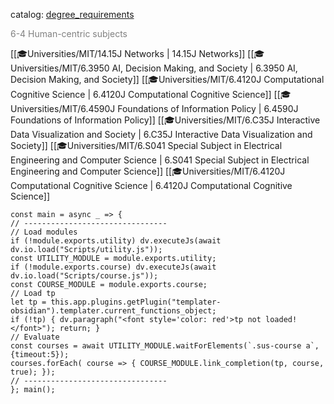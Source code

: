 catalog: [degree_requirements](https://eecsis.mit.edu/degree_requirements.html#Human-centric)

<font style="color: grey">6-4 Human-centric subjects</font>

<span class="sus-course">[[🎓Universities/MIT/14.15J Networks | 14.15J Networks]]</span>
<span class="sus-course">[[🎓Universities/MIT/6.3950 AI, Decision Making, and Society | 6.3950 AI, Decision Making, and Society]]</span>
<span class="sus-course">[[🎓Universities/MIT/6.4120J Computational Cognitive Science | 6.4120J Computational Cognitive Science]]</span>
<span class="sus-course">[[🎓Universities/MIT/6.4590J Foundations of Information Policy | 6.4590J Foundations of Information Policy]]</span>
<span class="sus-course">[[🎓Universities/MIT/6.C35J Interactive Data Visualization and Society | 6.C35J Interactive Data Visualization and Society]]</span>
<span class="sus-course">[[🎓Universities/MIT/6.S041 Special Subject in Electrical Engineering and Computer Science | 6.S041 Special Subject in Electrical Engineering and Computer Science]]</span>
<span class="sus-course">[[🎓Universities/MIT/6.4120J Computational Cognitive Science | 6.4120J Computational Cognitive Science]]</span>

```dataviewjs
const main = async _ => {
// --------------------------------
// Load modules
if (!module.exports.utility) dv.executeJs(await dv.io.load("Scripts/utility.js"));
const UTILITY_MODULE = module.exports.utility;
if (!module.exports.course) dv.executeJs(await dv.io.load("Scripts/course.js"));
const COURSE_MODULE = module.exports.course;
// Load tp
let tp = this.app.plugins.getPlugin("templater-obsidian").templater.current_functions_object;
if (!tp) { dv.paragraph("<font style='color: red'>tp not loaded!</font>"); return; }
// Evaluate
const courses = await UTILITY_MODULE.waitForElements(`.sus-course a`, {timeout:5});
courses.forEach( course => { COURSE_MODULE.link_completion(tp, course, true); });
// --------------------------------
}; main();
```